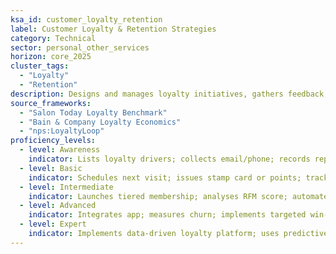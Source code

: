 ```yaml
---
ksa_id: customer_loyalty_retention
label: Customer Loyalty & Retention Strategies
category: Technical
sector: personal_other_services
horizon: core_2025
cluster_tags:
  - "Loyalty"
  - "Retention"
description: Designs and manages loyalty initiatives, gathers feedback, and analyzes retention metrics to cultivate long-term client relationships.
source_frameworks:
  - "Salon Today Loyalty Benchmark"
  - "Bain & Company Loyalty Economics"
  - "nps:LoyaltyLoop"
proficiency_levels:
  - level: Awareness
    indicator: Lists loyalty drivers; collects email/phone; records repeat-visit counts and basic feedback.
  - level: Basic
    indicator: Schedules next visit; issues stamp card or points; tracks referrals; thanks clients.
  - level: Intermediate
    indicator: Launches tiered membership; analyses RFM score; automates SMS; surveys clients post-service and tracks NPS trends.
  - level: Advanced
    indicator: Integrates app; measures churn; implements targeted win-back offers; increases repeat visits.
  - level: Expert
    indicator: Implements data-driven loyalty platform; uses predictive analytics to personalize retention campaigns across channels.
---
```

